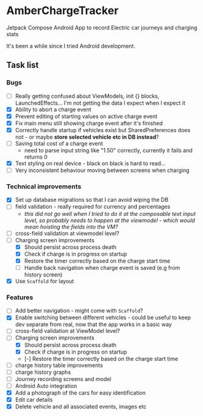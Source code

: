 # AmberChargeTracker
Jetpack Compose Android App to record Electric car journeys and charging stats

It's been a while since I tried Android development.


## Task list

### Bugs 
- [ ] Really getting confused about ViewModels, init {} blocks, LaunchedEffects... I'm not getting the data I expect when I expect it
- [X] Ability to abort a charge event
- [X] Prevent editing of starting values on active charge event
- [X] Fix main menu still showing charge event after it's finished
- [X] Correctly handle startup if vehicles exist but SharedPreferences does not - or maybe **store selected vehicle etc in DB instead**?
- [ ] Saving total cost of a charge event
  - need to parse input string like "1.50" correctly, currently it fails and returns 0
- [X] Text styling on real device - black on black is hard to read...
- [ ] Very inconsistent behaviour moving between screens when charging

### Technical improvements

- [X] Set up database migrations so that I can avoid wiping the DB
- [ ] field validation - really required for currency and percentages
  - _this did not go well when I tried to do it at the composable text input level, so probably needs to happen at the viewmodel - which would mean hoisting the fields into the VM?_
- [ ] cross-field validation at viewmodel level?
- [ ] Charging screen improvements
  - [X] Should persist across process death
  - [X] Check if charge is in progress on startup
  - [X] Restore the timer correctly based on the charge start time
  - [ ] Handle back navigation when charge event is saved (e.g from history screen)
- [X] Use `Scaffold` for layout

### Features

- [ ] Add better navigation - might come with `Scaffold`?
- [X] Enable switching between different vehicles - could be useful to keep dev separate from real, now that the app works in a basic way
- [ ] cross-field validation at ViewModel level?
- [ ] Charging screen improvements
  - [X] Should persist across process death
  - [X] Check if charge is in progress on startup
  - [-] Restore the timer correctly based on the charge start time
- [ ] charge history table improvements
- [ ] charge history graphs
- [ ] Journey recording screens and model
- [ ] Android Auto integration
- [X] Add a photograph of the cars for easy identification
- [X] Edit car details
- [X] Delete vehicle and all associated events, images etc
